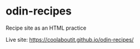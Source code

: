 # odin-recipes
Recipe site as an HTML practice

Live site: https://coolaboutit.github.io/odin-recipes/